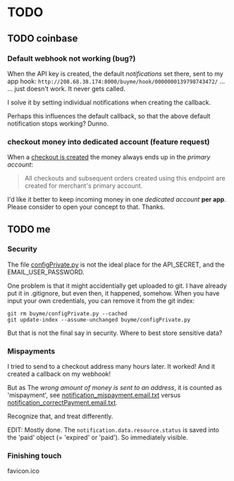 # TODO

## TODO coinbase

### Default webhook not working (bug?)

When the API key is created, the default *notifications* set there, sent to my app hook: ``http://208.68.38.174:8000/buyme/hook/0000000139798743472/`` ...  
... just doesn't work. It never gets called.

I solve it by setting individual notifications when creating the callback.
  
Perhaps this influences the default callback, so that the above default notification stops working? Dunno.

### checkout money into dedicated account (feature request)
When a [checkout is created](https://developers.coinbase.com/api/v2#create-checkout) the money always ends up in the *primary account*:

> All checkouts and subsequent orders created using this endpoint are created for merchant's primary account.

I'd like it better to keep incoming money in one *dedicated account* **per app**. Please consider to open your concept to that. Thanks.
 

  
## TODO me

### Security
The file [configPrivate.py](../buyme/configPrivate.py) is not the ideal place for the API_SECRET, and the EMAIL_USER_PASSWORD.

One problem is that it might accidentially get uploaded to git. I have already put it in .gitignore, but even then, it happened, somehow.  When you have input your own credentials, you can remove it from the git index:
 
    git rm buyme/configPrivate.py --cached
    git update-index --assume-unchanged buyme/configPrivate.py
    
But that is not the final say in security. Where to best store sensitive data?

### Mispayments
I tried to send to a checkout address many hours later. It worked! And it created a callback on my webhook!   

But as The *wrong amount of money is sent to an address*, it is counted as 'mispayment', see [notification_mispayment.email.txt](../output/notification_mispayment.email.txt) versus [notification_correctPayment.email.txt](../output/notification_correctPayment.email.txt). 

Recognize that, and treat differently.

EDIT: Mostly done. The ``notification.data.resource.status`` is saved into the 'paid' object (= 'expired' or 'paid'). So immediately visible.

### Finishing touch
favicon.ico



